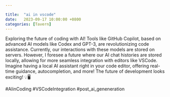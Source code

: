 ```yaml
---

title:  "ai in vscode"
date:   2023-09-17 10:00:00 +0800
categories: [Tavern]
---
```


Exploring the future of coding with AI! Tools like GitHub Copilot, based on advanced AI models like Codex and GPT-3, are revolutionizing code assistance. Currently, our interactions with these models are stored on servers. However, I foresee a future where our AI chat histories are stored locally, allowing for more seamless integration with editors like VSCode. Imagine having a local AI assistant right in your code editor, offering real-time guidance, autocompletion, and more! The future of development looks exciting! 💡🖥️ 

#AIinCoding #VSCodeIntegration #post_ai_geneneration